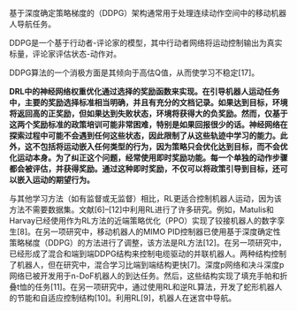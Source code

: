 基于深度确定策略梯度的（DDPG）架构通常用于处理连续动作空间中的移动机器人导航任务。

DDPG是一个基于行动者-评论家的模型，其中行动者网络将运动控制输出为真实标量，评论家评估状态-动作对。

DDPG算法的一个消极方面是其倾向于高估Q值，从而使学习不稳定[17]。

**DRL中的神经网络权重优化通过选择的奖励函数来实现。在引导机器人运动任务中，主要的奖励选择标准相当明确，并且有充分的文档记录。如果达到目标，环境将返回高的正奖励，但如果达到失败状态，环境将获得大的负奖励。然而，仅基于这两个奖励标准的政策培训可能非常困难，特别是如果回报很少的话。神经网络在探索过程中可能不会遇到任何这些状态，因此限制了从这些轨迹中学习的能力。此外，这不包括将运动嵌入任何类型的行为，因为策略只会优化达到目标，而不会优化运动本身。为了纠正这个问题，经常使用即时奖励功能。每一个单独的动作步骤都会被评估，并获得奖励。通过这种即时奖励，不仅可以将政策引导到目标，还可以嵌入运动的期望行为。**

与其他学习方法（如有监督或无监督）相比，RL更适合控制机器人运动，因为该方法不需要数据集。文献[6]–[12]中利用RL进行了许多研究。例如，Matulis和Harvay已经使用作为RL方法的近端策略优化（PPO）实现了铰接机器人的数字孪生[8]。在另一项研究中，移动机器人的MIMO PID控制器已使用基于深度确定性策略梯度（DDPG）的方法进行了调整，该方法是RL方法[12]。在另一项研究中，已经形成了混合和端到端DDPG结构来控制电缆驱动的并联机器人。两种结构控制了机器人，但在研究中，混合学习比端到端结构更快[7]。深度p网络和决斗深度p网络已被开发用于n-DoF机器人的到达任务。然后，这些结构实现了填充手帕和折叠t恤的任务[11]。在另一项研究中，通过使用RL和逆RL算法，开发了蛇形机器人的节能和自适应控制结构[10]。利用RL[9]，机器人在迷宫中导航。